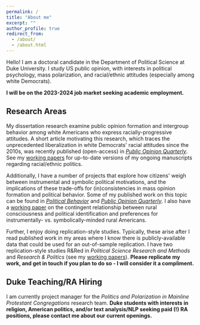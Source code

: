 ```yaml
---
permalink: /
title: "About me"
excerpt: ""
author_profile: true
redirect_from: 
  - /about/
  - /about.html
---
```


Hello! I am a doctoral candidate in the Department of Political Science at Duke University. I study US public opinion, with interests in political psychology, mass polarization, and racial/ethnic attitudes (especially among white Democrats). 

**I will be on the 2023-2024 job market seeking academic employment.** 

## Research Areas
My dissertation research examine public opinion formation and intergroup behavior among white Americans who express racially-progressive attitudes. A short article motivating this research, which traces the unprecedented liberalization in white Democrats' racial attitudes since the 2010s, was recently published (open-access) in [*Public Opinion Quarterly*](https://academic.oup.com/poq/article/86/S1/576/6617224). See my [working papers](https://trentoll.github.io/workingpapers) for up-to-date versions of my ongoing manuscripts regarding racial/ethnic politics. 

Additionally, I have a number of projects that explore how citizens' weigh between instrumental and symbolic political motivations, and the implications of these trade-offs for (in)consistencies in mass opinion formation and political behavior. Some of my published work on this topic can be found in [*Political Behavior*](https://link.springer.com/article/10.1007/s11109-022-09828-9) and [*Public Opinion Quarterly*](https://academic.oup.com/poq/article-abstract/86/2/369/6575714). I also have a [working paper](https://trentoll.github.io/files/ruralconsc_05.24.2023.pdf) on the contingent relationship between rural consciousness and political identification and preferences for instrumentally- vs. symbolically-minded rural Americans. 

Further, I enjoy doing replication-style studies. Typically, these arise after I read published work in my areas where I know there is publicly-available data that could be used for an out-of-sample replication. I have two replication-style studies R&Red in *Political Science Research and Methods* and *Research & Politics* (see my [working papers](https://trentoll.github.io/workingpapers)). **Please replicate my work, and get in touch if you plan to do so - I will consider it a compliment.** 

## Duke Teaching/RA Hiring
I am currently project manager for the *Politics and Polarization in Mainline Protestant Congregations* research team. **Duke students with interests in religion, American politics, and/or text analysis/NLP seeking paid (!) RA positions, please contact me about our current openings.** 

